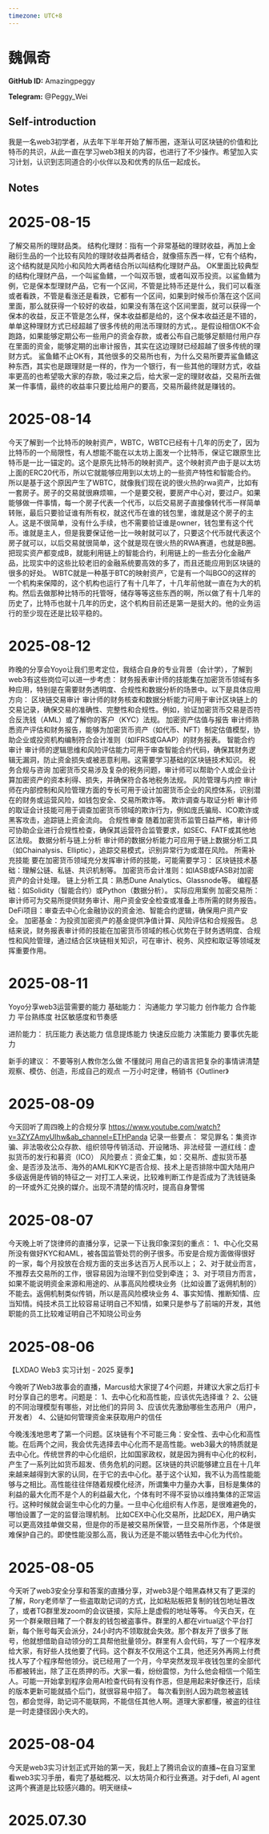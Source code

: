 ```yaml
---
timezone: UTC+8
---
```


# 魏佩奇

**GitHub ID:** Amazingpeggy

**Telegram:** @Peggy_Wei

## Self-introduction

我是一名web3初学者，从去年下半年开始了解币圈，逐渐认可区块链的价值和比特币的共识，从此一直在学习web3相关的内容，也进行了不少操作。希望加入实习计划，认识到志同道合的小伙伴以及和优秀的队伍一起成长。

## Notes

<!-- Content_START -->
# 2025-08-15

了解交易所的理财品类。
结构化理财：指有一个非常基础的理财收益，再加上金融衍生品的一个比较有风险的理财收益两者结合，就像搭东西一样，它有个结构，这个结构就是风险小和风险大两者结合所以叫结构化理财产品。
OK里面比较典型的结构化理财产品，一个叫鲨鱼鳍，一个叫双币银，或者叫双币投资。以鲨鱼鳍为例，它是保本型理财产品，它有一个区间，不管是比特币还是什么，我们可以看涨或者看跌，不管是看涨还是看跌，它都有一个区间，如果到时候币价落在这个区间里面，那么就获得一个较好的收益，如果没有落在这个区间里面，就可以获得一个保本的收益，反正不管是怎么样，保本收益都是给的，这个保本收益还是不错的，
单单这种理财方式已经超越了很多传统的用法币理财的方式，。是假设相信OK不会跑路，如果能够定期公布一些用户的资金存款，或者公布自己能够足额赔付用户存在里面的资金，能够定期的出审计报告，其实在这边理财已经超越了很多传统的理财方式。
鲨鱼鳍不止OK有，其他很多的交易所也有，为什么交易所要弄鲨鱼鳍这种东西，其实也是跟理财是一样的，作为一个银行，有一些其他的理财方式，收益率更高的也希望吸大家的存款，吸过来之后，给大家一定的理财收益，交易所去做某一件事情，最终的收益率只要比给用户的要高，交易所最终就是赚钱的。

# 2025-08-14

今天了解到一个比特币的映射资产，WBTC，WBTC已经有十几年的历史了，因为比特币的一个局限性，有人想能不能在以太坊上面发一个比特币，保证它跟原生比特币是一比一锚定的。这个是原先比特币的映射资产。这个映射资产由于是以太坊上面的ERC20代币，所以它就能够应用到以太坊上的一些资产特性和智能合约。
所以是基于这个原因产生了WBTC，就像我们现在说的很火热的rwa资产，比如有一套房子。房子的交易就很麻烦嘛，一个是要交税，要房产中心对，要过户。如果能够做一件事情，每一个房子代表一个代币，以后交易房子直接像转代币一样简单转账，最后只要验证谁有所有权，就这代币在谁的钱包里，谁就是这个房子的主人。这是不很简单，没有什么手续，也不需要验证谁是owner，钱包里有这个代币。谁就是主人，但是我要保证他一比一映射就可以了，只要这个代币就代表这个房子就可以，以后交易就很简单，这个就是现在很火热的RWA赛道，也就是B圈。把现实资产都变成B，就能利用链上的智能合约，利用链上的一些去分化金融产品，比现实中的这些比较老旧的金融系统要高效的多了，而且还能应用到区块链的很多的好处。
WBTC就是一种基于BTC的映射资产，它是有一个叫BGO的这样的一个机构来保障的，这个机构也运行了有十几年了，十几年前他就一直在为大的机构。然后去做那种比特币的托管呀，储存等等这些东西的啊，所以做了有十几年的历史了，比特币也就十几年的历史，这个机构目前还是第一是挺大的。他的业务运行的至少现在还是比较平稳的。

# 2025-08-12

昨晚的分享会Yoyo让我们思考定位，我结合自身的专业背景（会计学），了解到web3有这些岗位可以进一步考虑：
财务报表审计师的技能集在加密货币领域有多种应用，特别是在需要财务透明度、合规性和数据分析的场景中。以下是具体应用方向：
区块链交易审计
审计师的财务核查和数据分析能力可用于审计区块链上的交易记录，确保交易的准确性、完整性和合规性。例如，验证加密货币交易是否符合反洗钱（AML）或了解你的客户（KYC）法规。
加密资产估值与报告
审计师熟悉资产评估和财务报告，能够为加密货币资产（如代币、NFT）制定估值模型，协助企业或投资机构编制符合会计准则（如IFRS或GAAP）的财务报表。
智能合约审计
审计师的逻辑思维和风险评估能力可用于审查智能合约代码，确保其财务逻辑无漏洞，防止资金损失或被恶意利用。这需要学习基础的区块链技术知识。
税务合规与咨询
加密货币交易涉及复杂的税务问题，审计师可以帮助个人或企业计算加密资产的资本利得、损失，并确保符合各地税务法规。
风险管理与内控
审计师在内部控制和风险管理方面的专长可用于设计加密货币企业的风控体系，识别潜在的财务或运营风险，如钱包安全、交易所欺诈等。
欺诈调查与取证分析
审计师的取证会计技能可用于调查加密货币领域的欺诈行为，例如庞氏骗局、ICO欺诈或黑客攻击，追踪链上资金流向。
合规性审查
随着加密货币监管日益严格，审计师可协助企业进行合规性检查，确保其运营符合监管要求，如SEC、FATF或其他地区法规。
数据分析与链上分析
审计师的数据分析能力可应用于链上数据分析工具（如Chainalysis、Elliptic），追踪交易模式，识别异常行为或潜在风险。
所需补充技能
要在加密货币领域充分发挥审计师的技能，可能需要学习：
区块链技术基础：理解公链、私链、共识机制等。
加密货币会计准则：如IASB或FASB对加密资产的会计处理。
链上分析工具：熟悉Dune Analytics、Glassnode等。
编程基础：如Solidity（智能合约）或Python（数据分析）。
实际应用案例
加密交易所：审计师可为交易所提供财务审计、用户资金安全检查或准备上市所需的财务报告。
DeFi项目：审查去中心化金融协议的资金池、智能合约逻辑，确保用户资产安全。
加密基金：为投资加密资产的基金提供净值计算、风险评估和合规报告。
总结来说，财务报表审计师的技能在加密货币领域的核心优势在于财务透明度、合规性和风险管理，通过结合区块链相关知识，可在审计、税务、风控和取证等领域发挥重要作用。

# 2025-08-11

Yoyo分享web3运营需要的能力
基础能力：
沟通能力
学习能力
创作能力
合作能力
平台熟练度
社区敏感度和节奏感

进阶能力：
抗压能力
表达能力
信息提炼能力
快速反应能力
决策能力
要事优先能力

新手的建议：
不要等别人教你怎么做
不懂就问
用自己的语言把复杂的事情讲清楚
观察、模仿、创造，形成自己的观点
一万小时定律，畅销书《Outliner》

# 2025-08-09

今天回听了周四晚上的合规分享
https://www.youtube.com/watch?v=3ZYZAmyUIhw&ab_channel=ETHPanda
记录一些要点：
常见罪名：集资诈骗、非法吸收公众存款、组织领导传销活动、开设赌场、非法经营
一道红线：虚拟货币的发行和募资（ICO）
风险要点：资金汇集，如：交易所、虚拟货币基金、是否涉及法币、海外的AML和KYC是否合规、技术上是否排除中国大陆用户
多级返佣是传销的特征之一
对打工人来说，比较难判断工作是否成为了洗钱链条的一环或外汇兑换的媒介。出现不清楚的情况时，提高自身警惕

# 2025-08-07

今天晚上听了饶律师的直播分享，记录一下让我印象深刻的重点：
1、中心化交易所没有做好KYC和AML，被各国监管处罚的例子很多。币安是合规方面做得很好的一家，每个月投放在合规方面的支出多达百万人民币以上；
2、对于就业而言，不推荐去交易所的工作，很容易因为治理不到位受到牵连；
3、对于项目方而言，如果不能说明资金来源和用途的、从事高风险模块业务（比如设置了返佣机制的）不能去。返佣机制类似传销，所以是高风险模块业务
4、事实知情、推断知情、应当知情。纯技术员工比较容易证明自己不知情，如果只是参与了前端的开发，其他职能的员工比较难证明自己不知晓公司业务

# 2025-08-06

【LXDAO Web3 实习计划 - 2025 夏季】

今晚听了Web3故事会的直播，Marcus给大家提了4个问题，并建议大家之后打卡时分享自己的思考。问题是：
1、去中心化和高性能，应该优先选择谁？
2、公链的不同治理模型有哪些，对比他们的异同
3、应该优先激励哪些生态用户（用户，开发者）
4、公链如何管理资金来获取用户的信任

今晚浅浅地思考了第一个问题。区块链有个不可能三角：安全性、去中心化和高性能。在后两个之间，我会优先选择去中心化而不是高性能。web3最大的特质就是去中心化。传统世界的中心化组织，比如国家政权，就是因为拥有中心化的权利，产生了一系列比如货币超发、债务危机的问题。区块链的共识能够建立且在十几年来越来越得到大家的认同，在于它的去中心化。基于这个认知，我不认为高性能能够与之相比。高性能往往伴随着规模化经济，所谓集中力量办大事，目标是集体的利益的最大化而不是个人的利益最大化，个体有时不得不妥协以维持集体的正常运行。这种时候就会诞生中心化的力量。一旦中心化组织有人作恶，是很难避免的，哪怕设置了一定的监督治理机制。
比如CEX中心化交易所，比起DEX，用户确实可以更高效挂单做交易，但是你的币是被交易所保管，一旦交易所作恶，个体是很难保护自己的。即使性能没那么高，我认为还是不能以牺牲去中心化为代价。

# 2025-08-05

今天听了web3安全分享和答案的直播分享，对web3是个暗黑森林又有了更深的了解，Rory老师举了一些盗取助记词的方式，比如粘贴板把复制的钱包地址篡改了，或者TG群里发zoom的会议链接，实际上是虚假的地址等等。
今天白天，在另一个群亲眼目睹了一个群友的钱包被盗事件。群里的人都在virtual这个平台打新，每个账号每天会派分，24小时内不领取就会失效。那个群友开了很多了账号，他就想借助自动领分的工具帮他批量领分。群里有人会代码，写了一个程序发给大家，有好些人找他要了代码。这个群友不仅用这个工具，他还另外再网上付费找人写了个程序帮他领分。说已经用了一个月，今早突然发现半夜钱包里的全部代币都被转出，除了正在质押的币。大家一看，纷纷震惊，为什么他会相信一个陌生人。可能一开始拿到程序会用AI检查代码有没有作恶，但是用起来好像还行，后续的版本更新可能就插个后门，就很容易中招了。
每次看到别人因为疏忽被盗钱包，都会觉得，助记词不能联网，不能信任其他人啊。道理大家都懂，被盗的往往是一时走捷径因小失大的。

# 2025-08-04

今天是web3实习计划正式开始的第一天，我赶上了腾讯会议的直播~在自习室里看web3实习手册，看完了基础概况、以太坊简介和行业赛道。对于defi, AI agent这两个赛道是比较感兴趣的。明天继续~


# 2025.07.30


<!-- Content_END -->
